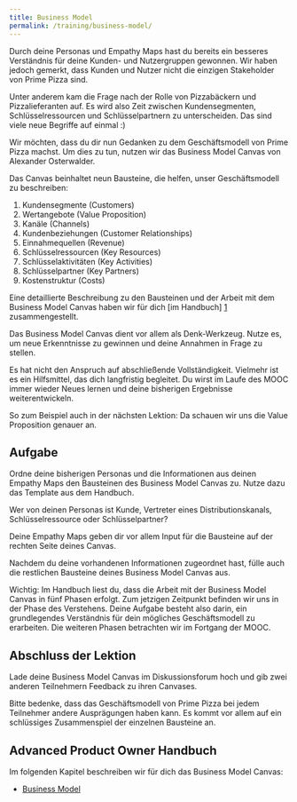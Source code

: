 ```yaml
---
title: Business Model
permalink: /training/business-model/
---
```


Durch deine Personas und Empathy Maps hast du bereits ein besseres Verständnis für deine Kunden- und Nutzergruppen gewonnen. 
Wir haben jedoch gemerkt, dass Kunden und Nutzer nicht die einzigen Stakeholder von Prime Pizza sind.

Unter anderem kam die Frage nach der Rolle von Pizzabäckern und Pizzalieferanten auf. 
Es wird also Zeit zwischen Kundensegmenten, Schlüsselressourcen und Schlüsselpartnern zu unterscheiden.
Das sind viele neue Begriffe auf einmal :)

Wir möchten, dass du dir nun Gedanken zu dem Geschäftsmodell von Prime Pizza machst.
Um dies zu tun, nutzen wir das Business Model Canvas von Alexander Osterwalder.

Das Canvas beinhaltet neun Bausteine, die helfen, unser Geschäftsmodell zu beschreiben:

1.	Kundensegmente (Customers)
2.	Wertangebote (Value Proposition)
3.	Kanäle (Channels)
4.	Kundenbeziehungen (Customer Relationships)
5.	Einnahmequellen (Revenue)
6.	Schlüsselressourcen (Key Resources)
7.	Schlüsselaktivitäten (Key Activities)
8.	Schlüsselpartner (Key Partners)
9.	Kostenstruktur (Costs)


Eine detaillierte Beschreibung zu den Bausteinen und der Arbeit mit dem Business Model Canvas haben wir für dich [im Handbuch] [1] zusammengestellt.

Das Business Model Canvas dient vor allem als Denk-Werkzeug.
Nutze es, um neue Erkenntnisse zu gewinnen und deine Annahmen in Frage zu stellen.

Es hat nicht den Anspruch auf abschließende Vollständigkeit.
Vielmehr ist es ein Hilfsmittel, das dich langfristig begleitet.
Du wirst im Laufe des MOOC immer wieder Neues lernen und deine bisherigen Ergebnisse weiterentwickeln.

So zum Beispiel auch in der nächsten Lektion: Da schauen wir uns die Value Proposition genauer an. 


## Aufgabe

Ordne deine bisherigen Personas und die Informationen aus deinen Empathy Maps den Bausteinen des Business Model Canvas zu. 
Nutze dazu das Template aus dem Handbuch. 

Wer von deinen Personas ist Kunde, Vertreter eines Distributionskanals, Schlüsselressource oder Schlüsselpartner? 

Deine Empathy Maps geben dir vor allem Input für die Bausteine auf der rechten Seite deines Canvas.

Nachdem du deine vorhandenen Informationen zugeordnet hast, fülle auch die restlichen Bausteine deines Business Model Canvas aus. 

Wichtig: Im Handbuch liest du, dass die Arbeit mit der Business Model Canvas in fünf Phasen erfolgt.
Zum jetzigen Zeitpunkt befinden wir uns in der Phase des Verstehens.
Deine Aufgabe besteht also darin, ein grundlegendes Verständnis für dein mögliches Geschäftsmodell zu erarbeiten.
Die weiteren Phasen betrachten wir im Fortgang der MOOC.

## Abschluss der Lektion 

Lade deine Business Model Canvas im Diskussionsforum hoch und gib zwei anderen Teilnehmern Feedback zu ihren Canvases. 

Bitte bedenke, dass das Geschäftsmodell von Prime Pizza bei jedem Teilnehmer andere Ausprägungen haben kann.
Es kommt vor allem auf ein schlüssiges Zusammenspiel der einzelnen Bausteine an.


## Advanced Product Owner Handbuch

Im folgenden Kapitel beschreiben wir für dich das Business Model Canvas:


 * [Business Model][1]

[1]:	https://manual.advancedproductowner.com/business-model/